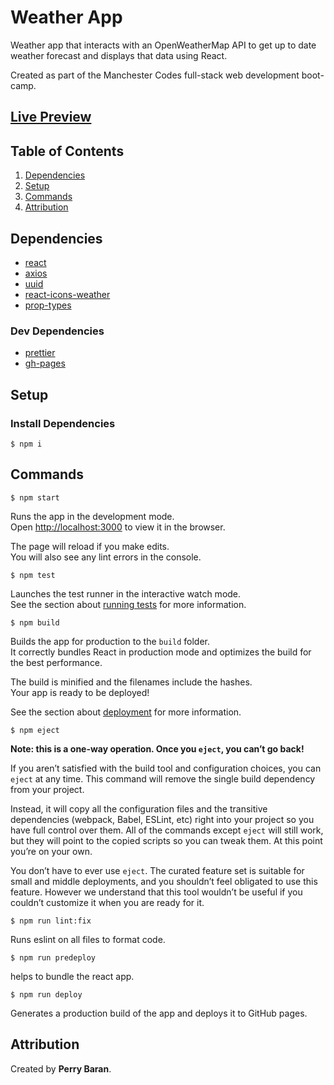 # Weather App

Weather app that interacts with an OpenWeatherMap API to get up to date weather forecast and displays that data using React.

Created as part of the Manchester Codes full-stack web development boot-camp.

## [Live Preview]("https://perrybaran.github.io/weather-app")

## Table of Contents

1. [Dependencies](#dependencies)
2. [Setup](#setup)
3. [Commands](#commands)
4. [Attribution](#attribution)


## Dependencies

- [react](https://reactjs.org/)
- [axios](https://www.npmjs.com/package/axios)
- [uuid](https://www.npmjs.com/package/uuid)
- [react-icons-weather](https://www.npmjs.com/package/react-icons-weather)
- [prop-types](https://www.npmjs.com/package/prop-types)

### Dev Dependencies

- [prettier](https://prettier.io/docs/en/install.html)
- [gh-pages](https://www.npmjs.com/package/gh-pages)

## Setup

### Install Dependencies

```
$ npm i
```

## Commands

```
$ npm start
```
Runs the app in the development mode.\
Open [http://localhost:3000](http://localhost:3000) to view it in the browser.

The page will reload if you make edits.\
You will also see any lint errors in the console.

```
$ npm test
```
Launches the test runner in the interactive watch mode.\
See the section about [running tests](https://facebook.github.io/create-react-app/docs/running-tests) for more information.

```
$ npm build
```
Builds the app for production to the `build` folder.\
It correctly bundles React in production mode and optimizes the build for the best performance.

The build is minified and the filenames include the hashes.\
Your app is ready to be deployed!

See the section about [deployment](https://facebook.github.io/create-react-app/docs/deployment) for more information.

```
$ npm eject
```
**Note: this is a one-way operation. Once you `eject`, you can’t go back!**

If you aren’t satisfied with the build tool and configuration choices, you can `eject` at any time. This command will remove the single build dependency from your project.

Instead, it will copy all the configuration files and the transitive dependencies (webpack, Babel, ESLint, etc) right into your project so you have full control over them. All of the commands except `eject` will still work, but they will point to the copied scripts so you can tweak them. At this point you’re on your own.

You don’t have to ever use `eject`. The curated feature set is suitable for small and middle deployments, and you shouldn’t feel obligated to use this feature. However we understand that this tool wouldn’t be useful if you couldn’t customize it when you are ready for it.

```
$ npm run lint:fix
```

Runs eslint on all files to format code.

```
$ npm run predeploy
```
helps to bundle the react app.

```
$ npm run deploy
```
Generates a production build of the app and deploys it to GitHub pages.


## Attribution

Created by **Perry Baran**.